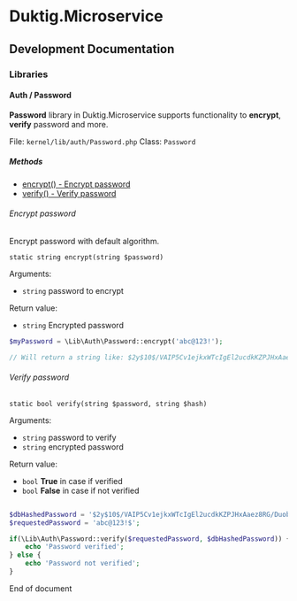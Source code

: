# Duktig.Microservice
## Development Documentation

### Libraries

#### Auth / Password

**Password** library in Duktig.Microservice supports functionality to **encrypt**, **verify** password and more.

File: `kernel/lib/auth/Password.php`
Class: `Password`

##### Methods

- [encrypt() - Encrypt password](#encrypt-password)
- [verify() - Verify password](#verify-password)
 
###### Encrypt password

Encrypt password with default algorithm.

`static string encrypt(string $password)`

Arguments:

- `string` password to encrypt

Return value:

- `string` Encrypted password

```php
$myPassword = \Lib\Auth\Password::encrypt('abc@123!');

// Will return a string like: $2y$10$/VAIP5Cv1ejkxWTcIgEl2ucdkKZPJHxAaez8RG/DuobpgTEBxWPam 
```

###### Verify password

`static bool verify(string $password, string $hash)` 

Arguments:

- `string` password to verify
- `string` encrypted password

Return value:

- `bool` **True** in case if verified
- `bool` **False** in case if not verified 

```php

$dbHashedPassword = '$2y$10$/VAIP5Cv1ejkxWTcIgEl2ucdkKZPJHxAaez8RG/DuobpgTEBxWPam';
$requestedPassword = 'abc@123!$';

if(\Lib\Auth\Password::verify($requestedPassword, $dbHashedPassword)) {
    echo 'Password verified';    
} else {
    echo 'Password not verified';
}
```

End of document